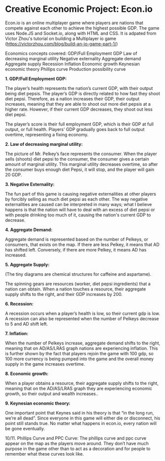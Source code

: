 # Creative Economic Project: Econ.io

Econ.io is an online multiplayer game where players are nations that compete against each other to achieve the highest possible GDP. The game uses Node.JS and Socket.io, along with HTML and CSS. It is adpated from Victor Zhou's tutorial on building a Multiplayer io game (https://victorzhou.com/blog/build-an-io-game-part-1/)

Economics concepts covered:
GDP/Full Employment GDP
Law of decreasing marginal utility
Negative externality
Aggregate demand
Aggregate supply
Recession
Inflation
Economic growth
Keynesian economic theory
Phillips curve
Production possibility curve


**1. GDP/Full Employment GDP:**

The player’s health represents the nation’s current GDP, with their output being diet pepsis. The player’s GDP is directly related to how fast they shoot diet pepsi. Therefore, as a nation increases their GDP, their output increases, meaning that they are able to shoot out more diet pepsis at a higher rate. However, if their current GDP decreases, they shoot out less diet pepsi.

The player’s score is their full employment GDP, which is their GDP at full output, or full health. Players' GDP gradually goes back to full output overtime, representing a fixing economy. 




**2. Law of decreasing marginal utility:**

The picture of Mr. Pelkey’s face represents the consumer. When the player sells (shoots) diet pepsi to the consumer, the consumer gives a certain amount of marginal utility. This marginal utility decreases overtime, so after the consumer buys enough diet Pepsi, it will stop, and the player will gain 20 GDP.

**3. Negative Externality:**

The fun part of this game is causing negative externalities at other players by forcibly selling as much diet pepsi as each other. The way negative externalities are caused can be interpreted in many ways; what I believe happens is that the nation will have to deal with an excess of diet pepsi or with people drinking too much of it, causing the nation's current GDP to decrease.

**4. Aggregate Demand:**

Aggregate demand is represented based on the number of Pelkeys, or consumers, that exists on the map. If there are less Pelkey, it means that AD has shifted left. Conversely, if there are more Pelkey, it means AD has increased.


**5. Aggregate Supply:**


(The tiny diagrams are chemical structures for caffeine and aspartame).


The spinning gears are resources (worker, diet pepsi ingredients) that a nation can obtain. When a nation touches a resource, their aggregate supply shifts to the right, and their GDP increases by 200.

**6. Recession:**

A recession occurs when a player’s health is low, so their current gdp is low. A recession can also be represented when the number of Pelkeys decrease to 5 and AD shift left.

**7. Inflation:**

When the number of Pelkeys increase, aggregate demand shifts to the right, meaning that on AD/AS/LRAS graph nations are experiencing inflation. This is further shown by the fact that players rejoin the game with 100 gdp, so 100 more currency is being pumped into the game and the overall money supply in the game increases overtime.

**8. Economic growth:**

When a player obtains a resource, their aggregate supply shifts to the right, meaning that on the AD/AS/LRAS graph they are experiencing economic growth, so their output and wealth increases.. 

**9. Keynesian economic theory:**

One important point that Keynes said in his theory is that “in the long run, we’re all dead”. Since everyone in this game will either die or disconnect, his point still stands true. No matter what happens in econ.io, every nation will be gone eventually.






10/11. Phillips Curve and PPC Curve:
The phillips curve and ppc curve appear on the map as the players move around. They don’t have much purpose in the game other than to act as a decoration and for people to remember what these curves look like.


